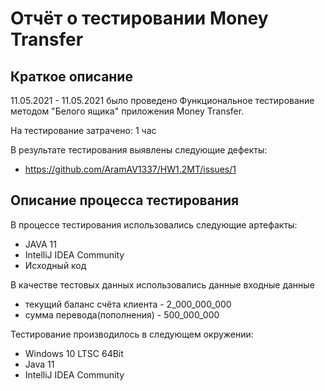 # Отчёт о тестировании Money Transfer

## Краткое описание
11.05.2021 - 11.05.2021 было проведено Функциональное тестирование методом "Белого ящика" приложения Money Transfer.

На тестирование затрачено: 1 час

В результате тестирования выявлены следующие дефекты:

* https://github.com/AramAV1337/HW1.2MT/issues/1


## Описание процесса тестирования
В процессе тестирования использовались следующие артефакты:

* JAVA 11
* IntelliJ IDEA Community
* Исходный код


В качестве тестовых данных использовались данные входные данные

* текущий баланс счёта клиента - 2_000_000_000
* сумма перевода(пополнения) - 500_000_000


Тестирование производилось в следующем окружении:

* Windows 10 LTSC 64Bit
* Java 11
* IntelliJ IDEA Community
